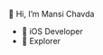 👋 Hi, I’m Mansi Chavda
- 👀 iOS Developer
- 🌱 Explorer
<!---
chavdamansi/chavdamansi is a ✨ special ✨ repository because its `README.md` (this file) appears on your GitHub profile.
You can click the Preview link to take a look at your changes.
--->
